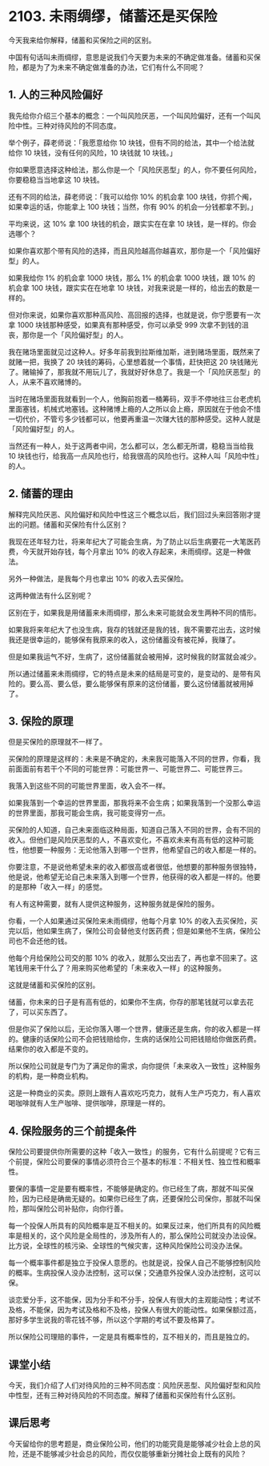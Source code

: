 # 2103. 未雨绸缪，储蓄还是买保险

今天我来给你解释，储蓄和买保险之间的区别。

中国有句话叫未雨绸缪，意思是说我们今天要为未来的不确定做准备。储蓄和买保险，都是为了为未来不确定做准备的办法，它们有什么不同呢？

## 1. 人的三种风险偏好

我先给你介绍三个基本的概念：一个叫风险厌恶，一个叫风险偏好，还有一个叫风险中性。三种对待风险的不同态度。

举个例子，薛老师说：「我愿意给你 10 块钱，但有不同的给法，其中一个给法就给你 10 块钱，没有任何的风险，10 块钱就 10 块钱。」

你如果愿意选择这种给法，那么你是一个「风险厌恶型」的人，你不要任何风险，你要稳稳当当地拿这 10 块钱。

还有不同的给法，薛老师说：「我可以给你 10% 的机会拿 100 块钱，你抓个阄，如果幸运的话，你能拿上 100 块钱；当然，你有 90% 的机会一分钱都拿不到。」

平均来说，这 10% 拿 100 块钱的机会，跟实实在在拿 10 块钱，是一样的。你会选哪个？

如果你喜欢那个带有风险的选择，而且风险越高你越喜欢，那你是一个「风险偏好型」的人。

如果我给你 1% 的机会拿 1000 块钱，那么 1% 的机会拿 1000 块钱，跟 10% 的机会拿 100 块钱，跟实实在在地拿 10 块钱，对我来说是一样的，给出去的数是一样的。

但对你来说，如果你喜欢那种高风险、高回报的选择，也就是说，你宁愿要有一次拿 1000 块钱那种感受，如果真有那种感受，你可以承受 999 次拿不到钱的沮丧，那你是一个「风险偏好型」的人。

我在赌场里面就见过这种人。好多年前我到拉斯维加斯，进到赌场里面，既然来了就赌一把，我换了 20 块钱的筹码，心里想着就一个事情，赶快把这 20 块钱赌光了。赌输掉了，那我就不用玩儿了，我就好好休息了。我是一个「风险厌恶型」的人，从来不喜欢赌博的。

当时在赌场里面我就看到一个人，他胸前抱着一桶筹码，双手不停地往三台老虎机里面塞钱，机械式地塞钱。这种赌博上瘾的人之所以会上瘾，原因就在于他会不惜一切代价，不管亏多少钱都可以，他要再重温一次赚大钱的那种感受。这种人就是「风险偏好型」的人。

当然还有一种人，处于这两者中间，怎么都可以，怎么都无所谓，稳稳当当给我 10 块钱也行，给我高一点风险也行，给我很高的风险也行。这种人叫「风险中性」的人。

 


## 2. 储蓄的理由

解释完风险厌恶、风险偏好和风险中性这三个概念以后，我们回过头来回答刚才提出的问题。储蓄和买保险有什么区别？

我现在还年轻力壮，将来年纪大了可能会生病，为了防止以后生病要花一大笔医药费，今天就开始存钱，每个月拿出 10% 的收入存起来，未雨绸缪。这是一种做法。

另外一种做法，是我每个月也拿出 10% 的收入去买保险。

这两种做法有什么区别呢？

区别在于，如果我是用储蓄来未雨绸缪，那么未来可能就会发生两种不同的情形。

如果我将来年纪大了也没生病，我存的钱就还是我的钱，我不需要花出去，这时候我还是很幸运的，能够保有我原来的收入，这份储蓄没有被花掉，我赚了。

但是如果我运气不好，生病了，这份储蓄就会被用掉，这时候我的财富就会减少。

所以通过储蓄来未雨绸缪，它的特点是未来的结局是可变的，是变动的、是带有风险的。要么高、要么低，要么能够保有原来的这份储蓄，要么这份储蓄就被用掉了。

## 3. 保险的原理

但是买保险的原理就不一样了。

买保险的原理是这样的：未来是不确定的，未来我可能落入不同的世界，你看，我前面面前有若干个不同的可能世界：可能世界一、可能世界二、可能世界三。

我落入到这些不同的可能世界里面，收入会不一样。

如果我落到一个幸运的世界里面，那我将来不会生病；如果我落到一个没那么幸运的世界里面，那我可能会生病，我可能变得穷一点。

买保险的人知道，自己未来面临这种局面，知道自己落入不同的世界，会有不同的收入。但他们是风险厌恶型的人，不喜欢变化，不喜欢未来有高有低的这种可能性，他想要一种服务：无论他落入到哪一个世界，他希望自己的收入都是一样的。

你要注意，不是说他希望未来的收入都很高或者很低，他想要的那种服务很独特，他是说，他希望无论自己未来落入到哪一个世界，他获得的收入都是一样的。他要的是那种「收入一样」的感觉。

有人有这种需要，就有人提供这种服务，这种服务就是保险的服务。

你看，一个人如果通过买保险来未雨绸缪，他每个月拿 10% 的收入去买保险，买完以后，他如果生病了，保险公司会替他支付医药费；但是如果他不生病，保险公司也不会还他的钱。

他每个月给保险公司交的那 10% 的收入，就那么交出去了，再也拿不回来了。这笔钱用来干什么了？用来购买他希望的「未来收入一样」的这种服务。

这就是储蓄和买保险的区别。

储蓄，你未来的日子是有高有低的，如果你不生病，你存的那笔钱就可以拿去花了，可以买东西了。

但是你买了保险以后，无论你落入哪一个世界，健康还是生病，你的收入都是一样的。健康的话保险公司不会把钱赔给你，生病的话保险公司把钱赔给你做医药费。结果你的收入都是不变的。

所以保险公司就是专门为了满足你的需求，向你提供「未来收入一致性」这种服务的机构，是一种商业机构。

这是一种商业的买卖。原则上跟有人喜欢吃巧克力，就有人生产巧克力，有人喜欢喝咖啡就有人生产咖啡、提供咖啡，原理是一样的。

 


## 4. 保险服务的三个前提条件

保险公司要提供你所需要的这种「收入一致性」的服务，它有什么前提呢？它有三个前提，保险公司要保的事情必须符合三个基本的标准：不相关性、独立性和概率性。

要保的事情一定是要有概率性，不能够是确定的。你已经生了病，那就不叫买保险，因为已经是确凿无疑的。如果你已经生了病，还要保险公司保你，那就不叫保险，那叫保险公司补贴你，向你行善。

每一个投保人所具有的风险概率是互不相关的。如果反过来，他们所具有的风险概率是相关的，这个风险是全局性的，涉及所有人的，那么保险公司就没办法设保。比方说，全球性的核污染、全球性的气候灾害，这种风险保险公司没办法保。

每一个概率事件都是独立于投保人意愿的。也就是说，投保人自己不能够控制风险的概率。生病投保人没办法控制，这可以保；交通意外投保人没办法控制，这可以保。

谈恋爱分手，这不能保，因为分手和不分手，投保人有很大的主观能动性；考试不及格，不能保，因为考试及格和不及格，投保人有很大的能动性。如果保额过高，那好多学生说我的零花钱不够，所以这个学期的考试不要及格算了。

所以保险公司理赔的事件，一定是具有概率性的，互不相关的，而且是独立的。

## 课堂小结

今天，我们介绍了人们对待风险的三种不同态度：风险厌恶型、风险偏好型和风险中性型，还有三种对待风险的不同态度。解释了储蓄和买保险有什么区别。

## 课后思考

今天留给你的思考题是，商业保险公司，他们的功能究竟是能够减少社会上总的风险，还是不能够减少社会总的风险，而仅仅能够重新分摊社会上既有的风险？

